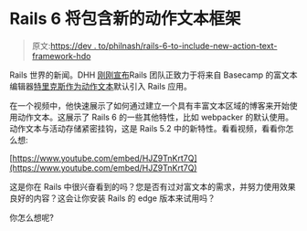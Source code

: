 # Rails 6 将包含新的动作文本框架

> 原文:[https://dev . to/philnash/rails-6-to-include-new-action-text-framework-hdo](https://dev.to/philnash/rails-6-to-include-new-action-text-framework-hdo)

Rails 世界的新闻。DHH [刚刚宣布](https://weblog.rubyonrails.org/2018/10/30/introducing-action-text-for-rails-6/)Rails 团队正致力于将来自 Basecamp 的富文本编辑器[特里克斯作为](https://trix-editor.org/)[动作文本](https://github.com/rails/actiontext)默认引入 Rails 应用。

在一个视频中，他快速展示了如何通过建立一个具有丰富文本区域的博客来开始使用动作文本。这展示了 Rails 6 的一些其他特性，比如 webpacker 的默认使用。动作文本与活动存储紧密挂钩，这是 Rails 5.2 中的新特性。看看视频，看看你怎么想:

[https://www.youtube.com/embed/HJZ9TnKrt7Q](https://www.youtube.com/embed/HJZ9TnKrt7Q)

这是你在 Rails 中很兴奋看到的吗？您是否有过对富文本的需求，并努力使用效果良好的内容？这会让你安装 Rails 的 edge 版本来试用吗？

你怎么想呢?